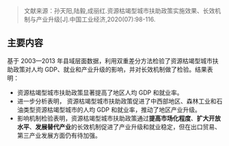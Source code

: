 >文献来源：孙天阳,陆毅,成丽红.资源枯竭型城市扶助政策实施效果、长效机制与产业升级[J].中国工业经济,2020(07):98-116.

## 主要内容
基于 2003—2013 年县域层面数据，利用双重差分方法检验了资源枯竭型城市扶助政策对人均 GDP、就业和产业升级的影响，并对长效机制做了检验。结果表明：

- 资源枯竭型城市扶助政策显著提高了地区人均 GDP 和就业率。
- 进一步分析表明， 资源枯竭型城市扶助政策促进了中西部地区、森林工业和石油类型资源枯竭型城市的人均 GDP 和就业率，推动了地区产业升级。
-  影响机制检验表明，资源枯竭型城市扶助政策通过**提高市场化程度**、**扩大开放水平**、**发展替代产业**的长效机制促进了产业升级和就业稳定，但在出口贸易、第三产业发展方面仍有待加强。

